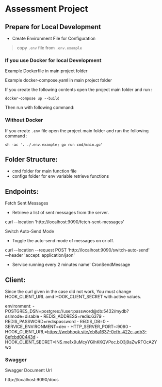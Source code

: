 # Assessment Project

## Prepare for Local Development

- Create Environment File for Configuration

> copy  ```.env``` file from ```.env.example```


### If you use Docker for local Development

Example Dockerfile in main project folder


Example docker-compose.yaml in main project folder


If you create the following contents open the project main folder and run :

```shell
docker-compose up --build
```
Then run with following command:


### Without Docker

If you create ```.env``` file open the project main folder and run the following command :
```shell
sh -ac '. ./.env.example; go run cmd/main.go'
```
## Folder Structure:

- cmd folder for main function file
- configs folder for env variable retrieve functions

## Endpoints:

Fetch Sent Messages

- Retrieve a list of sent messages from the server.

curl --location 'http://localhost:9090/fetch-sent-messages'

Switch Auto-Send Mode

- Toggle the auto-send mode of messages on or off.

curl --location --request POST 'http://localhost:9090/switch-auto-send' \
--header 'accept: application/json'

- Service running every 2 minutes name' CronSendMessage

## Client:

Since the curl given in the case did not work, You must change HOOK_CLIENT_URL amd
HOOK_CLIENT_SECRET with active values.

 environment:
      - POSTGRES_DSN=postgres://user:password@db:5432/mydb?sslmode=disable
      - REDIS_ADDRESS=redis:6379
      - REDIS_PASSWORD=redispassword
      - REDIS_DB=0
      - SERVICE_ENVIRONMENT=dev
      - HTTP_SERVER_PORT=:9090
      - HOOK_CLIENT_URL=https://webhook.site/eb8a1637-0cfb-422c-adb3-8efcbd00443d
      - HOOK_CLIENT_SECRET=INS.me1x9uMcyYGlhKKQVPoc.bO3j9aZwRTOcA2Ywo


### Swagger

Swagger Document Url

http://localhost:9090/docs
